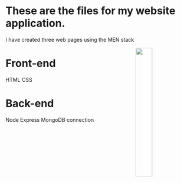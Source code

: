 # These are the files for my website application. 


 
I have created three web pages using the MEN stack

<img width ="30%"  src ="https://cdn-icons-png.flaticon.com/512/268/268998.png" align ="right">

<h1>Front-end</h1>
HTML
CSS

<h1>Back-end</h1>
Node
Express
MongoDB connection
